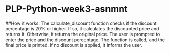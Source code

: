 # PLP-Python-week3-asnmnt
##How it works:
The calculate_discount function checks if the discount percentage is 20% or higher.
If so, it calculates the discounted price and returns it.
Otherwise, it returns the original price.
The user is prompted to enter the price and the discount percentage.
The function is called, and the final price is printed. If no discount is applied, it informs the user.
